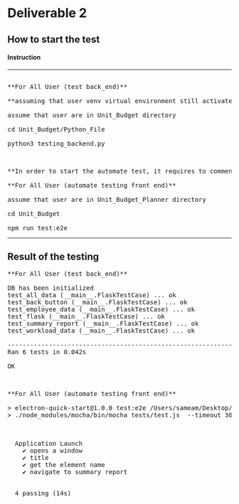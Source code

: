 # Deliverable 2

## How to start the test 

#### **Instruction**

<hr>

<pre>

**For All User (test back_end)**

**assuming that user venv virtual environment still activate**

assume that user are in Unit_Budget directory

cd Unit_Budget/Python_File

python3 testing_backend.py

</pre>

<pre>

**In order to start the automate test, it requires to comment out mainWindow.webContents.openDevTools() in main.js, as this open development tools which could affect the testing**

**For All User (automate testing front end)**

assume that user are in Unit_Budget_Planner directory

cd Unit_Budget

npm run test:e2e
</pre>

<hr>

## Result of the testing

<pre>
**For All User (test back_end)**

DB has been initialized
test_all_data (__main__.FlaskTestCase) ... ok
test_back_button (__main__.FlaskTestCase) ... ok
test_employee_data (__main__.FlaskTestCase) ... ok
test_flask (__main__.FlaskTestCase) ... ok
test_summary_report (__main__.FlaskTestCase) ... ok
test_workload_data (__main__.FlaskTestCase) ... ok

----------------------------------------------------------------------
Ran 6 tests in 0.042s

OK

</pre>

<pre>

**For All User (automate testing front end)**

> electron-quick-start@1.0.0 test:e2e /Users/sameam/Desktop/OneDrive/Desktop/Professional/project1/Unit_Budget_Planner/Unit_Budget
> ./node_modules/mocha/bin/mocha tests/test.js  --timeout 30000



  Application Launch
    ✔ opens a window
    ✔ title
    ✔ get the element name
    ✔ navigate to summary report


  4 passing (14s)

</pre>

